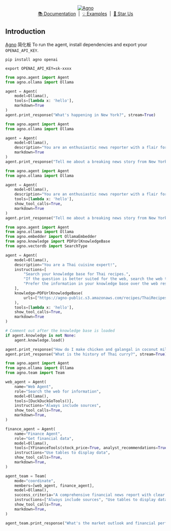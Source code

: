 <div align="center" id="top">
  <a href="https://docs.agno.com">
    <picture>
      <source media="(prefers-color-scheme: dark)" srcset="https://agno-public.s3.us-east-1.amazonaws.com/assets/logo-dark.svg">
      <source media="(prefers-color-scheme: light)" srcset="https://agno-public.s3.us-east-1.amazonaws.com/assets/logo-light.svg">
      <img src="https://agno-public.s3.us-east-1.amazonaws.com/assets/logo-light.svg" alt="Agno">
    </picture>
  </a>
</div>
<div align="center">
  <a href="https://docs.agno.com">📚 Documentation</a> &nbsp;|&nbsp;
  <a href="https://docs.agno.com/examples/introduction">💡 Examples</a> &nbsp;|&nbsp;
  <a href="https://github.com/agno-agi/agno/stargazers">🌟 Star Us</a>
</div>

## Introduction

[Agno](https://docs.agno.com) 简化板
To run the agent, install dependencies and export your `OPENAI_API_KEY`.

```shell
pip install agno openai

export OPENAI_API_KEY=sk-xxxx

```
```python websearch_agent.py
from agno.agent import Agent
from agno.ollama import Ollama

agent = Agent(
    model=Ollama(),
    tools=[lambda x: 'hello'],
    markdown=True
)
agent.print_response("What's happening in New York?", stream=True)
```


```python
from agno.agent import Agent
from agno.ollama import Ollama

agent = Agent(
    model=Ollama(),
    description="You are an enthusiastic news reporter with a flair for storytelling!",
    markdown=True
)
agent.print_response("Tell me about a breaking news story from New York.", stream=True)
```

```python
from agno.agent import Agent
from agno.ollama import Ollama

agent = Agent(
    model=Ollama(),
    description="You are an enthusiastic news reporter with a flair for storytelling!",
    tools=[lambda x: 'hello'],
    show_tool_calls=True,
    markdown=True
)
agent.print_response("Tell me about a breaking news story from New York.", stream=True)
```

```python
from agno.agent import Agent
from agno.ollama import Ollama
from agno.embedder import OllamaEmbedder
from agno.knowledge import PDFUrlKnowledgeBase
from agno.vectordb import SearchType

agent = Agent(
    model=Ollama(),
    description="You are a Thai cuisine expert!",
    instructions=[
        "Search your knowledge base for Thai recipes.",
        "If the question is better suited for the web, search the web to fill in gaps.",
        "Prefer the information in your knowledge base over the web results."
    ],
    knowledge=PDFUrlKnowledgeBase(
        urls=["https://agno-public.s3.amazonaws.com/recipes/ThaiRecipes.pdf"]
    ),
    tools=[lambda x: 'hello'],
    show_tool_calls=True,
    markdown=True
)

# Comment out after the knowledge base is loaded
if agent.knowledge is not None:
    agent.knowledge.load()

agent.print_response("How do I make chicken and galangal in coconut milk soup", stream=True)
agent.print_response("What is the history of Thai curry?", stream=True)
```

```python
from agno.agent import Agent
from agno.ollama import Ollama
from agno.team import Team

web_agent = Agent(
    name="Web Agent",
    role="Search the web for information",
    model=Ollama(),
    tools=[DuckDuckGoTools()],
    instructions="Always include sources",
    show_tool_calls=True,
    markdown=True,
)

finance_agent = Agent(
    name="Finance Agent",
    role="Get financial data",
    model=Ollama(),
    tools=[YFinanceTools(stock_price=True, analyst_recommendations=True, company_info=True)],
    instructions="Use tables to display data",
    show_tool_calls=True,
    markdown=True,
)

agent_team = Team(
    mode="coordinate",
    members=[web_agent, finance_agent],
    model=Ollama(),
    success_criteria="A comprehensive financial news report with clear sections and data-driven insights.",
    instructions=["Always include sources", "Use tables to display data"],
    show_tool_calls=True,
    markdown=True,
)

agent_team.print_response("What's the market outlook and financial performance of AI semiconductor companies?", stream=True)
```

